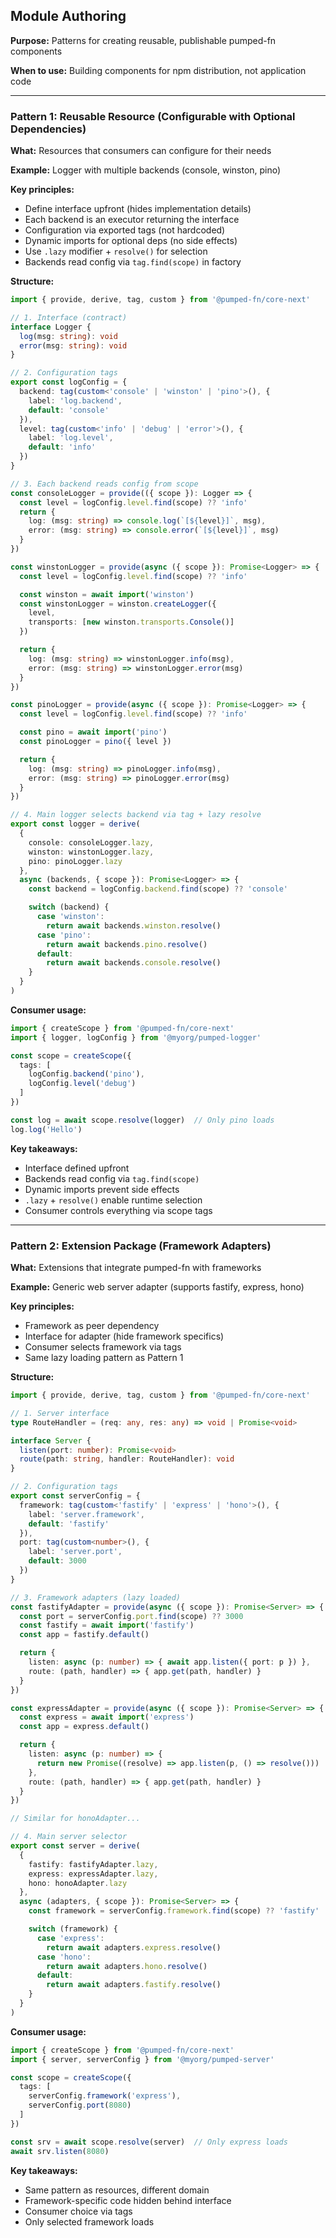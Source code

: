 ## Module Authoring

**Purpose:** Patterns for creating reusable, publishable pumped-fn components

**When to use:** Building components for npm distribution, not application code

---

### Pattern 1: Reusable Resource (Configurable with Optional Dependencies)

**What:** Resources that consumers can configure for their needs

**Example:** Logger with multiple backends (console, winston, pino)

**Key principles:**
- Define interface upfront (hides implementation details)
- Each backend is an executor returning the interface
- Configuration via exported tags (not hardcoded)
- Dynamic imports for optional deps (no side effects)
- Use `.lazy` modifier + `resolve()` for selection
- Backends read config via `tag.find(scope)` in factory

**Structure:**

```typescript
import { provide, derive, tag, custom } from '@pumped-fn/core-next'

// 1. Interface (contract)
interface Logger {
  log(msg: string): void
  error(msg: string): void
}

// 2. Configuration tags
export const logConfig = {
  backend: tag(custom<'console' | 'winston' | 'pino'>(), {
    label: 'log.backend',
    default: 'console'
  }),
  level: tag(custom<'info' | 'debug' | 'error'>(), {
    label: 'log.level',
    default: 'info'
  })
}

// 3. Each backend reads config from scope
const consoleLogger = provide(({ scope }): Logger => {
  const level = logConfig.level.find(scope) ?? 'info'
  return {
    log: (msg: string) => console.log(`[${level}]`, msg),
    error: (msg: string) => console.error(`[${level}]`, msg)
  }
})

const winstonLogger = provide(async ({ scope }): Promise<Logger> => {
  const level = logConfig.level.find(scope) ?? 'info'

  const winston = await import('winston')
  const winstonLogger = winston.createLogger({
    level,
    transports: [new winston.transports.Console()]
  })

  return {
    log: (msg: string) => winstonLogger.info(msg),
    error: (msg: string) => winstonLogger.error(msg)
  }
})

const pinoLogger = provide(async ({ scope }): Promise<Logger> => {
  const level = logConfig.level.find(scope) ?? 'info'

  const pino = await import('pino')
  const pinoLogger = pino({ level })

  return {
    log: (msg: string) => pinoLogger.info(msg),
    error: (msg: string) => pinoLogger.error(msg)
  }
})

// 4. Main logger selects backend via tag + lazy resolve
export const logger = derive(
  {
    console: consoleLogger.lazy,
    winston: winstonLogger.lazy,
    pino: pinoLogger.lazy
  },
  async (backends, { scope }): Promise<Logger> => {
    const backend = logConfig.backend.find(scope) ?? 'console'

    switch (backend) {
      case 'winston':
        return await backends.winston.resolve()
      case 'pino':
        return await backends.pino.resolve()
      default:
        return await backends.console.resolve()
    }
  }
)
```

**Consumer usage:**

```typescript
import { createScope } from '@pumped-fn/core-next'
import { logger, logConfig } from '@myorg/pumped-logger'

const scope = createScope({
  tags: [
    logConfig.backend('pino'),
    logConfig.level('debug')
  ]
})

const log = await scope.resolve(logger)  // Only pino loads
log.log('Hello')
```

**Key takeaways:**
- Interface defined upfront
- Backends read config via `tag.find(scope)`
- Dynamic imports prevent side effects
- `.lazy` + `resolve()` enable runtime selection
- Consumer controls everything via scope tags

---

### Pattern 2: Extension Package (Framework Adapters)

**What:** Extensions that integrate pumped-fn with frameworks

**Example:** Generic web server adapter (supports fastify, express, hono)

**Key principles:**
- Framework as peer dependency
- Interface for adapter (hide framework specifics)
- Consumer selects framework via tags
- Same lazy loading pattern as Pattern 1

**Structure:**

```typescript
import { provide, derive, tag, custom } from '@pumped-fn/core-next'

// 1. Server interface
type RouteHandler = (req: any, res: any) => void | Promise<void>

interface Server {
  listen(port: number): Promise<void>
  route(path: string, handler: RouteHandler): void
}

// 2. Configuration tags
export const serverConfig = {
  framework: tag(custom<'fastify' | 'express' | 'hono'>(), {
    label: 'server.framework',
    default: 'fastify'
  }),
  port: tag(custom<number>(), {
    label: 'server.port',
    default: 3000
  })
}

// 3. Framework adapters (lazy loaded)
const fastifyAdapter = provide(async ({ scope }): Promise<Server> => {
  const port = serverConfig.port.find(scope) ?? 3000
  const fastify = await import('fastify')
  const app = fastify.default()

  return {
    listen: async (p: number) => { await app.listen({ port: p }) },
    route: (path, handler) => { app.get(path, handler) }
  }
})

const expressAdapter = provide(async ({ scope }): Promise<Server> => {
  const express = await import('express')
  const app = express.default()

  return {
    listen: async (p: number) => {
      return new Promise((resolve) => app.listen(p, () => resolve()))
    },
    route: (path, handler) => { app.get(path, handler) }
  }
})

// Similar for honoAdapter...

// 4. Main server selector
export const server = derive(
  {
    fastify: fastifyAdapter.lazy,
    express: expressAdapter.lazy,
    hono: honoAdapter.lazy
  },
  async (adapters, { scope }): Promise<Server> => {
    const framework = serverConfig.framework.find(scope) ?? 'fastify'

    switch (framework) {
      case 'express':
        return await adapters.express.resolve()
      case 'hono':
        return await adapters.hono.resolve()
      default:
        return await adapters.fastify.resolve()
    }
  }
)
```

**Consumer usage:**

```typescript
import { createScope } from '@pumped-fn/core-next'
import { server, serverConfig } from '@myorg/pumped-server'

const scope = createScope({
  tags: [
    serverConfig.framework('express'),
    serverConfig.port(8080)
  ]
})

const srv = await scope.resolve(server)  // Only express loads
await srv.listen(8080)
```

**Key takeaways:**
- Same pattern as resources, different domain
- Framework-specific code hidden behind interface
- Consumer choice via tags
- Only selected framework loads
